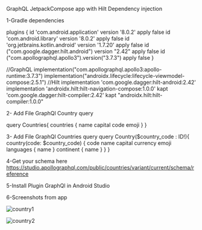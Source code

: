 GraphQL JetpackCompose app with Hilt Dependency injection

1-Gradle dependencies

plugins {
id 'com.android.application' version '8.0.2' apply false
id 'com.android.library' version '8.0.2' apply false
id 'org.jetbrains.kotlin.android' version '1.7.20' apply false
id ("com.google.dagger.hilt.android") version "2.42" apply false
id ("com.apollographql.apollo3").version("3.7.3") apply false
}


//GraphQL
implementation("com.apollographql.apollo3:apollo-runtime:3.7.3")
implementation("androidx.lifecycle:lifecycle-viewmodel-compose:2.5.1")
//Hilt
implementation 'com.google.dagger:hilt-android:2.42'
implementation 'androidx.hilt:hilt-navigation-compose:1.0.0'
kapt 'com.google.dagger:hilt-compiler:2.42'
kapt "androidx.hilt:hilt-compiler:1.0.0"

2- Add File GraphQl Country query

query Countries{
countries {
name
capital
code
emoji
}
}

3- Add File GraphQl Countries query
query Country($country_code : ID!){
country(code: $country_code) {
code
name
capital
currency
emoji
languages {
name
}
continent {
name
}
}
}

4-Get your schema here
https://studio.apollographql.com/public/countries/variant/current/schema/reference

5-Install Plugin GraphQl in Android Studio

6-Screenshots from app

![country1](https://github.com/HusseinKamal/GraphQL/assets/29864161/c681f08c-334e-4921-b155-dfc85f5c08e6)

![country2](https://github.com/HusseinKamal/GraphQL/assets/29864161/9b9131c5-2429-40ac-b5bc-c7fec138d179)
